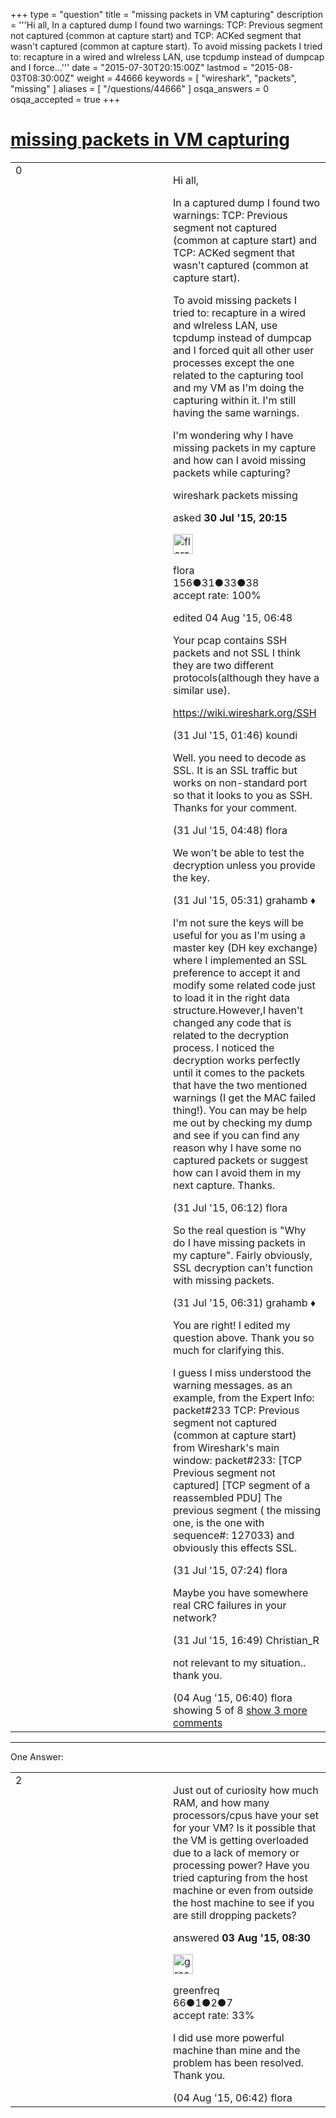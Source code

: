 +++
type = "question"
title = "missing packets in VM capturing"
description = '''Hi all,  In a captured dump I found two warnings: TCP: Previous segment not captured (common at capture start) and TCP: ACKed segment that wasn&#x27;t captured (common at capture start). To avoid missing packets I tried to: recapture in a wired and wIreless LAN, use tcpdump instead of dumpcap and I force...'''
date = "2015-07-30T20:15:00Z"
lastmod = "2015-08-03T08:30:00Z"
weight = 44666
keywords = [ "wireshark", "packets", "missing" ]
aliases = [ "/questions/44666" ]
osqa_answers = 0
osqa_accepted = true
+++

<div class="headNormal">

# [missing packets in VM capturing](/questions/44666/missing-packets-in-vm-capturing)

</div>

<div id="main-body">

<div id="askform">

<table id="question-table" style="width:100%;"><colgroup><col style="width: 50%" /><col style="width: 50%" /></colgroup><tbody><tr class="odd"><td style="width: 30px; vertical-align: top"><div class="vote-buttons"><div id="post-44666-score" class="post-score" title="current number of votes">0</div><div id="favorite-count" class="favorite-count"></div></div></td><td><div id="item-right"><div class="question-body"><p>Hi all,</p><p>In a captured dump I found two warnings: TCP: Previous segment not captured (common at capture start) and TCP: ACKed segment that wasn't captured (common at capture start).</p><p>To avoid missing packets I tried to: recapture in a wired and wIreless LAN, use tcpdump instead of dumpcap and I forced quit all other user processes except the one related to the capturing tool and my VM as I'm doing the capturing within it. I'm still having the same warnings.</p><p>I'm wondering why I have missing packets in my capture and how can I avoid missing packets while capturing?</p></div><div id="question-tags" class="tags-container tags">wireshark packets missing</div><div id="question-controls" class="post-controls"></div><div class="post-update-info-container"><div class="post-update-info post-update-info-user"><p>asked <strong>30 Jul '15, 20:15</strong></p><img src="https://secure.gravatar.com/avatar/5642d9fe33d29ee47043f7e5796e67aa?s=32&amp;d=identicon&amp;r=g" class="gravatar" width="32" height="32" alt="flora&#39;s gravatar image" /><p>flora<br />
<span class="score" title="156 reputation points">156</span><span title="31 badges"><span class="badge1">●</span><span class="badgecount">31</span></span><span title="33 badges"><span class="silver">●</span><span class="badgecount">33</span></span><span title="38 badges"><span class="bronze">●</span><span class="badgecount">38</span></span><br />
<span class="accept_rate" title="Rate of the user&#39;s accepted answers">accept rate:</span> <span title="flora has 2 accepted answers">100%</span></p></div><div class="post-update-info post-update-info-edited"><p>edited 04 Aug '15, 06:48</p></div></div><div id="comments-container-44666" class="comments-container"><span id="44671"></span><div id="comment-44671" class="comment"><div id="post-44671-score" class="comment-score"></div><div class="comment-text"><p>Your pcap contains SSH packets and not SSL I think they are two different protocols(although they have a similar use).</p><p><a href="https://wiki.wireshark.org/SSH">https://wiki.wireshark.org/SSH</a></p></div><div id="comment-44671-info" class="comment-info"><span class="comment-age">(31 Jul '15, 01:46)</span> koundi</div></div><span id="44675"></span><div id="comment-44675" class="comment"><div id="post-44675-score" class="comment-score"></div><div class="comment-text"><p>Well. you need to decode as SSL. It is an SSL traffic but works on non-standard port so that it looks to you as SSH. Thanks for your comment.</p></div><div id="comment-44675-info" class="comment-info"><span class="comment-age">(31 Jul '15, 04:48)</span> flora</div></div><span id="44677"></span><div id="comment-44677" class="comment"><div id="post-44677-score" class="comment-score"></div><div class="comment-text"><p>We won't be able to test the decryption unless you provide the key.</p></div><div id="comment-44677-info" class="comment-info"><span class="comment-age">(31 Jul '15, 05:31)</span> grahamb ♦</div></div><span id="44678"></span><div id="comment-44678" class="comment"><div id="post-44678-score" class="comment-score"></div><div class="comment-text"><p>I'm not sure the keys will be useful for you as I'm using a master key (DH key exchange) where I implemented an SSL preference to accept it and modify some related code just to load it in the right data structure.However,I haven't changed any code that is related to the decryption process. I noticed the decryption works perfectly until it comes to the packets that have the two mentioned warnings (I get the MAC failed thing!). You can may be help me out by checking my dump and see if you can find any reason why I have some no captured packets or suggest how can I avoid them in my next capture. Thanks.</p></div><div id="comment-44678-info" class="comment-info"><span class="comment-age">(31 Jul '15, 06:12)</span> flora</div></div><span id="44682"></span><div id="comment-44682" class="comment"><div id="post-44682-score" class="comment-score"></div><div class="comment-text"><p>So the real question is "Why do I have missing packets in my capture". Fairly obviously, SSL decryption can't function with missing packets.</p></div><div id="comment-44682-info" class="comment-info"><span class="comment-age">(31 Jul '15, 06:31)</span> grahamb ♦</div></div><span id="44688"></span><div id="comment-44688" class="comment not_top_scorer"><div id="post-44688-score" class="comment-score"></div><div class="comment-text"><p>You are right! I edited my question above. Thank you so much for clarifying this.</p><p>I guess I miss understood the warning messages. as an example, from the Expert Info: packet#233 TCP: Previous segment not captured (common at capture start) from Wireshark's main window: packet#233: [TCP Previous segment not captured] [TCP segment of a reassembled PDU] The previous segment ( the missing one, is the one with sequence#: 127033) and obviously this effects SSL.</p></div><div id="comment-44688-info" class="comment-info"><span class="comment-age">(31 Jul '15, 07:24)</span> flora</div></div><span id="44715"></span><div id="comment-44715" class="comment not_top_scorer"><div id="post-44715-score" class="comment-score"></div><div class="comment-text"><p>Maybe you have somewhere real CRC failures in your network?</p></div><div id="comment-44715-info" class="comment-info"><span class="comment-age">(31 Jul '15, 16:49)</span> Christian_R</div></div><span id="44820"></span><div id="comment-44820" class="comment not_top_scorer"><div id="post-44820-score" class="comment-score"></div><div class="comment-text"><p>not relevant to my situation.. thank you.</p></div><div id="comment-44820-info" class="comment-info"><span class="comment-age">(04 Aug '15, 06:40)</span> flora</div></div></div><div id="comment-tools-44666" class="comment-tools"><span class="comments-showing"> showing 5 of 8 </span> <a href="#" class="show-all-comments-link">show 3 more comments</a></div><div class="clear"></div><div id="comment-44666-form-container" class="comment-form-container"></div><div class="clear"></div></div></td></tr></tbody></table>

------------------------------------------------------------------------

<div class="tabBar">

<span id="sort-top"></span>

<div class="headQuestions">

One Answer:

</div>

</div>

<span id="44787"></span>

<div id="answer-container-44787" class="answer accepted-answer">

<table style="width:100%;"><colgroup><col style="width: 50%" /><col style="width: 50%" /></colgroup><tbody><tr class="odd"><td style="width: 30px; vertical-align: top"><div class="vote-buttons"><div id="post-44787-score" class="post-score" title="current number of votes">2</div></div></td><td><div class="item-right"><div class="answer-body"><p>Just out of curiosity how much RAM, and how many processors/cpus have your set for your VM? Is it possible that the VM is getting overloaded due to a lack of memory or processing power? Have you tried capturing from the host machine or even from outside the host machine to see if you are still dropping packets?</p></div><div class="answer-controls post-controls"></div><div class="post-update-info-container"><div class="post-update-info post-update-info-user"><p>answered <strong>03 Aug '15, 08:30</strong></p><img src="https://secure.gravatar.com/avatar/0a92214fd94d818059f740cdd56be7af?s=32&amp;d=identicon&amp;r=g" class="gravatar" width="32" height="32" alt="greenfreq&#39;s gravatar image" /><p>greenfreq<br />
<span class="score" title="66 reputation points">66</span><span title="1 badges"><span class="badge1">●</span><span class="badgecount">1</span></span><span title="2 badges"><span class="silver">●</span><span class="badgecount">2</span></span><span title="7 badges"><span class="bronze">●</span><span class="badgecount">7</span></span><br />
<span class="accept_rate" title="Rate of the user&#39;s accepted answers">accept rate:</span> <span title="greenfreq has one accepted answer">33%</span></p></div></div><div id="comments-container-44787" class="comments-container"><span id="44821"></span><div id="comment-44821" class="comment"><div id="post-44821-score" class="comment-score"></div><div class="comment-text"><p>I did use more powerful machine than mine and the problem has been resolved. Thank you.</p></div><div id="comment-44821-info" class="comment-info"><span class="comment-age">(04 Aug '15, 06:42)</span> flora</div></div></div><div id="comment-tools-44787" class="comment-tools"></div><div class="clear"></div><div id="comment-44787-form-container" class="comment-form-container"></div><div class="clear"></div></div></td></tr></tbody></table>

</div>

<div class="paginator-container-left">

</div>

</div>

</div>

